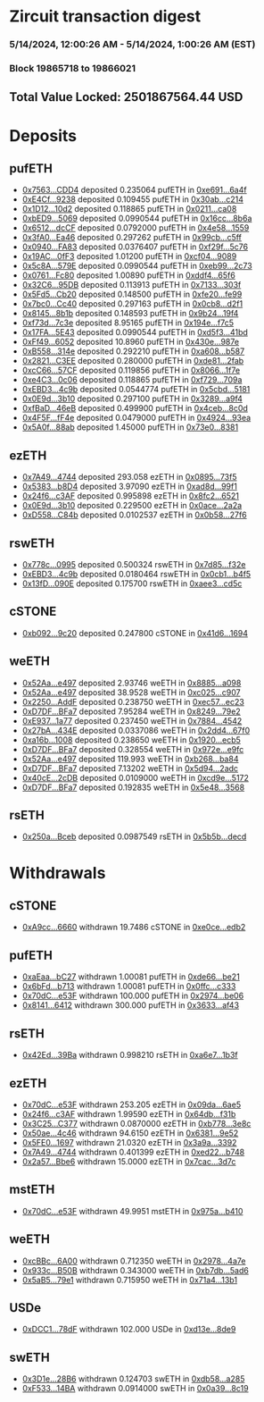 # Zircuit transaction digest
### 5/14/2024, 12:00:26 AM - 5/14/2024, 1:00:26 AM (EST)
### Block 19865718 to 19866021

## Total Value Locked: 2501867564.44 USD

# Deposits
## pufETH
- [0x7563...CDD4](https://etherscan.io/address/0x7563aaF1338fc160DaF8227E7f751865C955CDD4) deposited 0.235064 pufETH in [0xe691...6a4f](https://etherscan.io/tx/0x7563aaF1338fc160DaF8227E7f751865C955CDD4)
- [0xE4Cf...9238](https://etherscan.io/address/0xE4Cfd9C6ed2F75B8708cfa4ED655571dDbb89238) deposited 0.109455 pufETH in [0x30ab...c214](https://etherscan.io/tx/0xE4Cfd9C6ed2F75B8708cfa4ED655571dDbb89238)
- [0x1D12...10d2](https://etherscan.io/address/0x1D1220cFAA7d9833c2cac96885eEb00f2e4610d2) deposited 0.118865 pufETH in [0x0211...ca08](https://etherscan.io/tx/0x1D1220cFAA7d9833c2cac96885eEb00f2e4610d2)
- [0xbED9...5069](https://etherscan.io/address/0xbED9e97E78cde2d1d60A270F0AD4E9c2a38b5069) deposited 0.0990544 pufETH in [0x16cc...8b6a](https://etherscan.io/tx/0xbED9e97E78cde2d1d60A270F0AD4E9c2a38b5069)
- [0x6512...dcCF](https://etherscan.io/address/0x65125a15a80d6ccAf04C1Ce7747a0768A934dcCF) deposited 0.0792000 pufETH in [0x4e58...1559](https://etherscan.io/tx/0x65125a15a80d6ccAf04C1Ce7747a0768A934dcCF)
- [0x3fA0...Ea46](https://etherscan.io/address/0x3fA0E54B3cfB71A6780e0B56B703Cbd82088Ea46) deposited 0.297262 pufETH in [0x99cb...c5ff](https://etherscan.io/tx/0x3fA0E54B3cfB71A6780e0B56B703Cbd82088Ea46)
- [0x0940...FA83](https://etherscan.io/address/0x0940DdeeeDE2A4302Bc338B381494BCC40c3FA83) deposited 0.0376407 pufETH in [0xf29f...5c76](https://etherscan.io/tx/0x0940DdeeeDE2A4302Bc338B381494BCC40c3FA83)
- [0x19AC...0fF3](https://etherscan.io/address/0x19AC330E3D6082F2284acb423691e0b109550fF3) deposited 1.01200 pufETH in [0xcf04...9089](https://etherscan.io/tx/0x19AC330E3D6082F2284acb423691e0b109550fF3)
- [0x5c8A...579E](https://etherscan.io/address/0x5c8A85A6bebF3Bc326Bc4419e8Fe1745991c579E) deposited 0.0990544 pufETH in [0xeb99...2c73](https://etherscan.io/tx/0x5c8A85A6bebF3Bc326Bc4419e8Fe1745991c579E)
- [0x0761...Fc80](https://etherscan.io/address/0x07619563C58A5cEf0eE6790454A8BbF1Ed5DFc80) deposited 1.00890 pufETH in [0xddf4...65f6](https://etherscan.io/tx/0x07619563C58A5cEf0eE6790454A8BbF1Ed5DFc80)
- [0x32C6...95DB](https://etherscan.io/address/0x32C68941F3197eD6a4cfb03815B6172788b995DB) deposited 0.113913 pufETH in [0x7133...303f](https://etherscan.io/tx/0x32C68941F3197eD6a4cfb03815B6172788b995DB)
- [0x5Fd5...Cb20](https://etherscan.io/address/0x5Fd5C72d58755A16987D16A475A8c247F313Cb20) deposited 0.148500 pufETH in [0xfe20...fe99](https://etherscan.io/tx/0x5Fd5C72d58755A16987D16A475A8c247F313Cb20)
- [0x7bc0...Cc40](https://etherscan.io/address/0x7bc01D25FE0551dDCCAe4A24f9eC31ed61b1Cc40) deposited 0.297163 pufETH in [0x0cb8...d2f1](https://etherscan.io/tx/0x7bc01D25FE0551dDCCAe4A24f9eC31ed61b1Cc40)
- [0x8145...8b1b](https://etherscan.io/address/0x81451B33A8Eb7433b6099BE62C6C9Aa1F2948b1b) deposited 0.148593 pufETH in [0x9b24...19f4](https://etherscan.io/tx/0x81451B33A8Eb7433b6099BE62C6C9Aa1F2948b1b)
- [0xf73d...7c3e](https://etherscan.io/address/0xf73db9F091dE75Bb4072CAE472Ee6A157Fab7c3e) deposited 8.95165 pufETH in [0x194e...f7c5](https://etherscan.io/tx/0xf73db9F091dE75Bb4072CAE472Ee6A157Fab7c3e)
- [0x17FA...5E43](https://etherscan.io/address/0x17FA80b38352764201942a1718E57b809A4e5E43) deposited 0.0990544 pufETH in [0xd5f3...41bd](https://etherscan.io/tx/0x17FA80b38352764201942a1718E57b809A4e5E43)
- [0xFf49...6052](https://etherscan.io/address/0xFf4934557087476e431CAD89667fe88601c06052) deposited 10.8960 pufETH in [0x430e...987e](https://etherscan.io/tx/0xFf4934557087476e431CAD89667fe88601c06052)
- [0xB558...314e](https://etherscan.io/address/0xB558641e6b120f6179a836409ff365354883314e) deposited 0.292210 pufETH in [0xa608...b587](https://etherscan.io/tx/0xB558641e6b120f6179a836409ff365354883314e)
- [0x2821...C3EE](https://etherscan.io/address/0x282110299C05360b37ae274210a2ABd1583AC3EE) deposited 0.280000 pufETH in [0xde81...2fab](https://etherscan.io/tx/0x282110299C05360b37ae274210a2ABd1583AC3EE)
- [0xcC66...57CF](https://etherscan.io/address/0xcC669FD8E7Dde2da368a40D8768cA56D0a3d57CF) deposited 0.119856 pufETH in [0x8066...1f7e](https://etherscan.io/tx/0xcC669FD8E7Dde2da368a40D8768cA56D0a3d57CF)
- [0xe4C3...0c06](https://etherscan.io/address/0xe4C3C1E3e8452c7705eE0bC1Bd55B4305c100c06) deposited 0.118865 pufETH in [0xf729...709a](https://etherscan.io/tx/0xe4C3C1E3e8452c7705eE0bC1Bd55B4305c100c06)
- [0xEBD3...4c9b](https://etherscan.io/address/0xEBD38F639075c88fF3317386e2dF8b8D8fB54c9b) deposited 0.0544774 pufETH in [0x5cbd...5181](https://etherscan.io/tx/0xEBD38F639075c88fF3317386e2dF8b8D8fB54c9b)
- [0x0E9d...3b10](https://etherscan.io/address/0x0E9dbCA51d9550D40e9202354441df1306543b10) deposited 0.297100 pufETH in [0x3289...a9f4](https://etherscan.io/tx/0x0E9dbCA51d9550D40e9202354441df1306543b10)
- [0xfBaD...46eB](https://etherscan.io/address/0xfBaD9b2Cc874c4333B82E0Bc3F327b5b53a146eB) deposited 0.499900 pufETH in [0x4ceb...8c0d](https://etherscan.io/tx/0xfBaD9b2Cc874c4333B82E0Bc3F327b5b53a146eB)
- [0x4F5F...fF4e](https://etherscan.io/address/0x4F5FE64E563f81c6127E4C9ac60734875f1BfF4e) deposited 0.0479000 pufETH in [0x4924...93ea](https://etherscan.io/tx/0x4F5FE64E563f81c6127E4C9ac60734875f1BfF4e)
- [0x5A0f...88ab](https://etherscan.io/address/0x5A0f4643A000F8EaFB7537A8520e71e0aB2f88ab) deposited 1.45000 pufETH in [0x73e0...8381](https://etherscan.io/tx/0x5A0f4643A000F8EaFB7537A8520e71e0aB2f88ab)
## ezETH
- [0x7A49...4744](https://etherscan.io/address/0x7A493Be5c2ce014cD049Bf178a1ac0Db1B434744) deposited 293.058 ezETH in [0x0895...73f5](https://etherscan.io/tx/0x7A493Be5c2ce014cD049Bf178a1ac0Db1B434744)
- [0x5383...b8D4](https://etherscan.io/address/0x5383965618afd7e927b0a68B2d5938D2209Fb8D4) deposited 3.97090 ezETH in [0xad8d...99f1](https://etherscan.io/tx/0x5383965618afd7e927b0a68B2d5938D2209Fb8D4)
- [0x24f6...c3AF](https://etherscan.io/address/0x24f6738fa0e19fC7e6A23e698B8Bf8aCd086c3AF) deposited 0.995898 ezETH in [0x8fc2...6521](https://etherscan.io/tx/0x24f6738fa0e19fC7e6A23e698B8Bf8aCd086c3AF)
- [0x0E9d...3b10](https://etherscan.io/address/0x0E9dbCA51d9550D40e9202354441df1306543b10) deposited 0.229500 ezETH in [0x0ace...2a2a](https://etherscan.io/tx/0x0E9dbCA51d9550D40e9202354441df1306543b10)
- [0xD558...C84b](https://etherscan.io/address/0xD558Cb69Ba9E1Ca2131896cf85DBbD044309C84b) deposited 0.0102537 ezETH in [0x0b58...27f6](https://etherscan.io/tx/0xD558Cb69Ba9E1Ca2131896cf85DBbD044309C84b)
## rswETH
- [0x778c...0995](https://etherscan.io/address/0x778c81880Dfd2Ec9d02AAB661b17c01C3D2E0995) deposited 0.500324 rswETH in [0x7d85...f32e](https://etherscan.io/tx/0x778c81880Dfd2Ec9d02AAB661b17c01C3D2E0995)
- [0xEBD3...4c9b](https://etherscan.io/address/0xEBD38F639075c88fF3317386e2dF8b8D8fB54c9b) deposited 0.0180464 rswETH in [0x0cb1...b4f5](https://etherscan.io/tx/0xEBD38F639075c88fF3317386e2dF8b8D8fB54c9b)
- [0x13fD...090E](https://etherscan.io/address/0x13fD0BA87F6084BB15F38C86CdCd0028b736090E) deposited 0.175700 rswETH in [0xaee3...cd5c](https://etherscan.io/tx/0x13fD0BA87F6084BB15F38C86CdCd0028b736090E)
## cSTONE
- [0xb092...9c20](https://etherscan.io/address/0xb0920E81001e89bB62d45aCBA90D03f3e5329c20) deposited 0.247800 cSTONE in [0x41d6...1694](https://etherscan.io/tx/0xb0920E81001e89bB62d45aCBA90D03f3e5329c20)
## weETH
- [0x52Aa...e497](https://etherscan.io/address/0x52Aa899454998Be5b000Ad077a46Bbe360F4e497) deposited 2.93746 weETH in [0x8885...a098](https://etherscan.io/tx/0x52Aa899454998Be5b000Ad077a46Bbe360F4e497)
- [0x52Aa...e497](https://etherscan.io/address/0x52Aa899454998Be5b000Ad077a46Bbe360F4e497) deposited 38.9528 weETH in [0xc025...c907](https://etherscan.io/tx/0x52Aa899454998Be5b000Ad077a46Bbe360F4e497)
- [0x2250...AddF](https://etherscan.io/address/0x2250e50BD942857074F4eE910D73c6BA85BAAddF) deposited 0.238750 weETH in [0xec57...ec23](https://etherscan.io/tx/0x2250e50BD942857074F4eE910D73c6BA85BAAddF)
- [0xD7DF...BFa7](https://etherscan.io/address/0xD7DF7E085214743530afF339aFC420c7c720BFa7) deposited 7.95284 weETH in [0x8249...79e2](https://etherscan.io/tx/0xD7DF7E085214743530afF339aFC420c7c720BFa7)
- [0xE937...1a77](https://etherscan.io/address/0xE93748E68EDD9906c702754235E70121A8F81a77) deposited 0.237450 weETH in [0x7884...4542](https://etherscan.io/tx/0xE93748E68EDD9906c702754235E70121A8F81a77)
- [0x27bA...434E](https://etherscan.io/address/0x27bAc24EF565BE7244012eF93c737C34f93E434E) deposited 0.0337086 weETH in [0x2dd4...67f0](https://etherscan.io/tx/0x27bAc24EF565BE7244012eF93c737C34f93E434E)
- [0xa16b...1008](https://etherscan.io/address/0xa16b1eDc7fbAd590a8fD2087e71AdD9FfC181008) deposited 0.238650 weETH in [0x1920...ecb5](https://etherscan.io/tx/0xa16b1eDc7fbAd590a8fD2087e71AdD9FfC181008)
- [0xD7DF...BFa7](https://etherscan.io/address/0xD7DF7E085214743530afF339aFC420c7c720BFa7) deposited 0.328554 weETH in [0x972e...e9fc](https://etherscan.io/tx/0xD7DF7E085214743530afF339aFC420c7c720BFa7)
- [0x52Aa...e497](https://etherscan.io/address/0x52Aa899454998Be5b000Ad077a46Bbe360F4e497) deposited 119.993 weETH in [0xb268...ba84](https://etherscan.io/tx/0x52Aa899454998Be5b000Ad077a46Bbe360F4e497)
- [0xD7DF...BFa7](https://etherscan.io/address/0xD7DF7E085214743530afF339aFC420c7c720BFa7) deposited 7.13202 weETH in [0x5d94...2adc](https://etherscan.io/tx/0xD7DF7E085214743530afF339aFC420c7c720BFa7)
- [0x40cE...2cDB](https://etherscan.io/address/0x40cE70499d8b3da470dFe03A44A5d00FDb292cDB) deposited 0.0109000 weETH in [0xcd9e...5172](https://etherscan.io/tx/0x40cE70499d8b3da470dFe03A44A5d00FDb292cDB)
- [0xD7DF...BFa7](https://etherscan.io/address/0xD7DF7E085214743530afF339aFC420c7c720BFa7) deposited 0.192835 weETH in [0x5e48...3568](https://etherscan.io/tx/0xD7DF7E085214743530afF339aFC420c7c720BFa7)
## rsETH
- [0x250a...Bceb](https://etherscan.io/address/0x250a2590389102d58Ae91256ca431399a273Bceb) deposited 0.0987549 rsETH in [0x5b5b...decd](https://etherscan.io/tx/0x250a2590389102d58Ae91256ca431399a273Bceb)
# Withdrawals
## cSTONE
- [0xA9cc...6660](https://etherscan.io/address/0xA9ccf7097a4c6185BA53C47319C6A24Fadb16660) withdrawn 19.7486 cSTONE in [0xe0ce...edb2](https://etherscan.io/tx/0xA9ccf7097a4c6185BA53C47319C6A24Fadb16660)
## pufETH
- [0xaEaa...bC27](https://etherscan.io/address/0xaEaa79446659cb5C93e7893D7ED14D9AF68AbC27) withdrawn 1.00081 pufETH in [0xde66...be21](https://etherscan.io/tx/0xaEaa79446659cb5C93e7893D7ED14D9AF68AbC27)
- [0x6bFd...b713](https://etherscan.io/address/0x6bFd11cC43e8B1FeCe21dDfF3E5462C1D233b713) withdrawn 1.00081 pufETH in [0x0ffc...c333](https://etherscan.io/tx/0x6bFd11cC43e8B1FeCe21dDfF3E5462C1D233b713)
- [0x70dC...e53F](https://etherscan.io/address/0x70dCCc97Df6619657b6900eFCB46008f5014e53F) withdrawn 100.000 pufETH in [0x2974...be06](https://etherscan.io/tx/0x70dCCc97Df6619657b6900eFCB46008f5014e53F)
- [0x8141...6412](https://etherscan.io/address/0x814185bB33e787a638dFb27F551CF70333FB6412) withdrawn 300.000 pufETH in [0x3633...af43](https://etherscan.io/tx/0x814185bB33e787a638dFb27F551CF70333FB6412)
## rsETH
- [0x42Ed...39Ba](https://etherscan.io/address/0x42EdC9E6a511bCC25503E1eFF7cA77b635fB39Ba) withdrawn 0.998210 rsETH in [0xa6e7...1b3f](https://etherscan.io/tx/0x42EdC9E6a511bCC25503E1eFF7cA77b635fB39Ba)
## ezETH
- [0x70dC...e53F](https://etherscan.io/address/0x70dCCc97Df6619657b6900eFCB46008f5014e53F) withdrawn 253.205 ezETH in [0x09da...6ae5](https://etherscan.io/tx/0x70dCCc97Df6619657b6900eFCB46008f5014e53F)
- [0x24f6...c3AF](https://etherscan.io/address/0x24f6738fa0e19fC7e6A23e698B8Bf8aCd086c3AF) withdrawn 1.99590 ezETH in [0x64db...f31b](https://etherscan.io/tx/0x24f6738fa0e19fC7e6A23e698B8Bf8aCd086c3AF)
- [0x3C25...C377](https://etherscan.io/address/0x3C2531D063B611Cd83b13bC01aE764571455C377) withdrawn 0.0870000 ezETH in [0xb778...3e8c](https://etherscan.io/tx/0x3C2531D063B611Cd83b13bC01aE764571455C377)
- [0x50ae...4c46](https://etherscan.io/address/0x50ae71363e8273E79a30784d4300b235cdf34c46) withdrawn 94.6150 ezETH in [0x6381...9e52](https://etherscan.io/tx/0x50ae71363e8273E79a30784d4300b235cdf34c46)
- [0x5FE0...1697](https://etherscan.io/address/0x5FE08FFF7af925e92B68B6B17c0f8457B90d1697) withdrawn 21.0320 ezETH in [0x3a9a...3392](https://etherscan.io/tx/0x5FE08FFF7af925e92B68B6B17c0f8457B90d1697)
- [0x7A49...4744](https://etherscan.io/address/0x7A493Be5c2ce014cD049Bf178a1ac0Db1B434744) withdrawn 0.401399 ezETH in [0xed22...b748](https://etherscan.io/tx/0x7A493Be5c2ce014cD049Bf178a1ac0Db1B434744)
- [0x2a57...Bbe6](https://etherscan.io/address/0x2a57A70854BD80438E5d3a611cff9f8B57C0Bbe6) withdrawn 15.0000 ezETH in [0x7cac...3d7c](https://etherscan.io/tx/0x2a57A70854BD80438E5d3a611cff9f8B57C0Bbe6)
## mstETH
- [0x70dC...e53F](https://etherscan.io/address/0x70dCCc97Df6619657b6900eFCB46008f5014e53F) withdrawn 49.9951 mstETH in [0x975a...b410](https://etherscan.io/tx/0x70dCCc97Df6619657b6900eFCB46008f5014e53F)
## weETH
- [0xcBBc...6A00](https://etherscan.io/address/0xcBBc5A248E11360bF77E5df2BC3ea7214F536A00) withdrawn 0.712350 weETH in [0x2978...4a7e](https://etherscan.io/tx/0xcBBc5A248E11360bF77E5df2BC3ea7214F536A00)
- [0x933c...B50B](https://etherscan.io/address/0x933c5b3177F3c0177D9Cf9945576ec582E34B50B) withdrawn 0.343000 weETH in [0xb7db...5ad6](https://etherscan.io/tx/0x933c5b3177F3c0177D9Cf9945576ec582E34B50B)
- [0x5aB5...79e1](https://etherscan.io/address/0x5aB5792BF2123430BD023BD272f1EeEEAD7279e1) withdrawn 0.715950 weETH in [0x71a4...13b1](https://etherscan.io/tx/0x5aB5792BF2123430BD023BD272f1EeEEAD7279e1)
## USDe
- [0xDCC1...78dF](https://etherscan.io/address/0xDCC1A3a465f776a60Ceb580F1d4c4b87820478dF) withdrawn 102.000 USDe in [0xd13e...8de9](https://etherscan.io/tx/0xDCC1A3a465f776a60Ceb580F1d4c4b87820478dF)
## swETH
- [0x3D1e...28B6](https://etherscan.io/address/0x3D1e10eeC9256f832a46F3f8AdaC60c7a80828B6) withdrawn 0.124703 swETH in [0xdb58...a285](https://etherscan.io/tx/0x3D1e10eeC9256f832a46F3f8AdaC60c7a80828B6)
- [0xF533...14BA](https://etherscan.io/address/0xF53308eD7fB586D589f711B444966ffd809714BA) withdrawn 0.0914000 swETH in [0x0a39...8c19](https://etherscan.io/tx/0xF53308eD7fB586D589f711B444966ffd809714BA)
